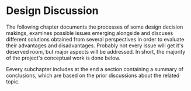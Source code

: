 Design Discussion
==========================================



The following chapter documents the processes of some design decision makings, examines possible 
issues emerging alongside and discuses different solutions obtained from several perspectives 
in order to evaluate their advantages and disadvantages. Probably not every issue will get it's  
deserved room, but major aspects will be addressed. 
In short, the majority of the project's conceptual work is done below.

Eevery subchapter includes at the end a section containing a summary of conclusions, which are based 
on the prior discussions about the related topic.
